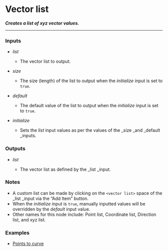 # Vector list

**_Creates a list of xyz vector values._**

---


### Inputs

* _list_

  * The vector list to output.

* _size_

  * The size (length) of the list to output when the _initialize_ input is set to `true`.

* _default_

  * The default value of the list to output when the _initialize_ input is set to `true`.

* _initialize_

  * Sets the _list_ input values as per the values of the _size _and _default _inputs.


### Outputs

* _list_

  * The vector list as defined by the _list _input.


### Notes



* A custom list can be made by clicking on the `<vector list>` space of the _list _input via the “Add Item” button.
* When the _initialize_ input is `true`, manually inputted values will be overridden by the _default_ input value.
* Other names for this node include: Point list, Coordinate list, Direction list, and xyz list.


### Examples


* <a href="https://creator.trimble.com/graph?assetURI=whp:3e5bc942-7604-4c0d-a534-b43d093bdb85&version=latest" target="_blank">Points to curve</a>

